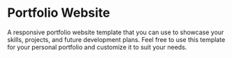 # Portfolio Website

A responsive portfolio website template that you can use to showcase your skills, projects, and future development plans. Feel free to use this template for your personal portfolio and customize it to suit your needs.

